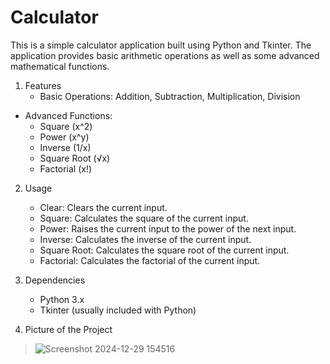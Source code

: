 # Calculator
This is a simple calculator application built using Python and Tkinter. The application provides basic arithmetic operations as well as some advanced mathematical functions.

1. Features
   * Basic Operations: Addition, Subtraction, Multiplication, Division
  
  * Advanced Functions:
      * Square (x^2)
      * Power (x^y)
      * Inverse (1/x)
      * Square Root (√x)
      * Factorial (x!)
2. Usage
   * Clear: Clears the current input.
   * Square: Calculates the square of the current input.
   * Power: Raises the current input to the power of the next input.
   * Inverse: Calculates the inverse of the current input.
   * Square Root: Calculates the square root of the current input.
   * Factorial: Calculates the factorial of the current input.

3. Dependencies
   * Python 3.x
   * Tkinter (usually included with Python)

4. Picture of the Project
  
  > ![Screenshot 2024-12-29 154516](https://github.com/user-attachments/assets/6a86892e-3965-40f1-98f1-ef648e89e7de)
